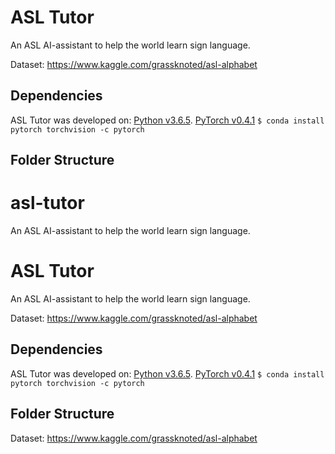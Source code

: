 # ASL Tutor
An ASL AI-assistant to help the world learn sign language.

Dataset: https://www.kaggle.com/grassknoted/asl-alphabet

## Dependencies

ASL Tutor was developed on:
[Python v3.6.5](https://www.python.org/downloads/release/python-365/).
[PyTorch v0.4.1](https://pytorch.org/)
`$ conda install pytorch torchvision -c pytorch`

## Folder Structure
# asl-tutor
An ASL AI-assistant to help the world learn sign language. 

# ASL Tutor
An ASL AI-assistant to help the world learn sign language. 

Dataset: https://www.kaggle.com/grassknoted/asl-alphabet

## Dependencies

ASL Tutor was developed on:
[Python v3.6.5](https://www.python.org/downloads/release/python-365/).
[PyTorch v0.4.1](https://pytorch.org/)
`$ conda install pytorch torchvision -c pytorch`

## Folder Structure


Dataset: https://www.kaggle.com/grassknoted/asl-alphabet
